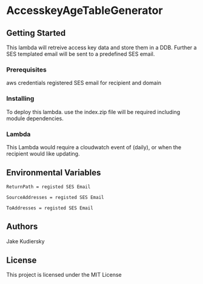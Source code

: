 # AccesskeyAgeTableGenerator

## Getting Started

This lambda will retreive access key data and store them in a DDB. Further a SES templated email will be sent to a predefined SES email.

### Prerequisites

aws credentials
registered SES email for recipient and domain 

### Installing

To deploy this lambda. use the index.zip file will be required including module dependencies. 

### Lambda

This Lambda would require a cloudwatch event of (daily), or when the recipient would like updating.

## Environmental Variables

```
ReturnPath = registed SES Email 

SourceAddresses = registed SES Email 

ToAddresses = registed SES Email 

```

## Authors

Jake Kudiersky

## License

This project is licensed under the MIT License